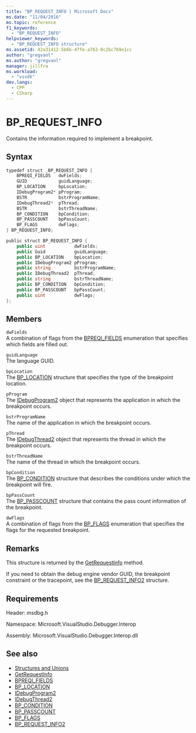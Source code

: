 ```yaml
---
title: "BP_REQUEST_INFO | Microsoft Docs"
ms.date: "11/04/2016"
ms.topic: reference
f1_keywords:
  - "BP_REQUEST_INFO"
helpviewer_keywords:
  - "BP_REQUEST_INFO structure"
ms.assetid: 42a31412-5b6b-47fe-a762-0c2bc769e1cc
author: "gregvanl"
ms.author: "gregvanl"
manager: jillfra
ms.workload:
  - "vssdk"
dev.langs:
  - CPP
  - CSharp
---
```

# BP_REQUEST_INFO
Contains the information required to implement a breakpoint.

## Syntax

```cpp
typedef struct _BP_REQUEST_INFO {
    BPREQI_FIELDS   dwFields;
    GUID            guidLanguage;
    BP_LOCATION     bpLocation;
    IDebugProgram2* pProgram;
    BSTR            bstrProgramName;
    IDebugThread2*  pThread;
    BSTR            bstrThreadName;
    BP_CONDITION    bpCondition;
    BP_PASSCOUNT    bpPassCount;
    BP_FLAGS        dwFlags;
} BP_REQUEST_INFO;
```

```csharp
public struct BP_REQUEST_INFO {
    public uint           dwFields;
    public Guid           guidLanguage;
    public BP_LOCATION    bpLocation;
    public IDebugProgram2 pProgram;
    public string         bstrProgramName;
    public IDebugThread2  pThread;
    public string         bstrThreadName;
    public BP_CONDITION   bpCondition;
    public BP_PASSCOUNT   bpPassCount;
    public uint           dwFlags;
};
```

## Members
`dwFields`\
A combination of flags from the [BPREQI_FIELDS](../../../extensibility/debugger/reference/bpreqi-fields.md) enumeration that specifies which fields are filled out.

`guidLanguage`\
The language GUID.

`bpLocation`\
The [BP_LOCATION](../../../extensibility/debugger/reference/bp-location.md) structure that specifies the type of the breakpoint location.

`pProgram`\
The [IDebugProgram2](../../../extensibility/debugger/reference/idebugprogram2.md) object that represents the application in which the breakpoint occurs.

`bstrProgramName`\
The name of the application in which the breakpoint occurs.

`pThread`\
The [IDebugThread2](../../../extensibility/debugger/reference/idebugthread2.md) object that represents the thread in which the breakpoint occurs.

`bstrThreadName`\
The name of the thread in which the breakpoint occurs.

`bpCondition`\
The [BP_CONDITION](../../../extensibility/debugger/reference/bp-condition.md) structure that describes the conditions under which the breakpoint will fire.

`bpPassCount`\
The [BP_PASSCOUNT](../../../extensibility/debugger/reference/bp-passcount.md) structure that contains the pass count information of the breakpoint.

`dwFlags`\
A combination of flags from the [BP_FLAGS](../../../extensibility/debugger/reference/bp-flags.md) enumeration that specifies the flags for the requested breakpoint.

## Remarks
This structure is returned by the [GetRequestInfo](../../../extensibility/debugger/reference/idebugbreakpointrequest2-getrequestinfo.md) method.

If you need to obtain the debug engine vendor GUID, the breakpoint constraint or the tracepoint, see the [BP_REQUEST_INFO2](../../../extensibility/debugger/reference/bp-request-info2.md) structure.

## Requirements
Header: msdbg.h

Namespace: Microsoft.VisualStudio.Debugger.Interop

Assembly: Microsoft.VisualStudio.Debugger.Interop.dll

## See also
- [Structures and Unions](../../../extensibility/debugger/reference/structures-and-unions.md)
- [GetRequestInfo](../../../extensibility/debugger/reference/idebugbreakpointrequest2-getrequestinfo.md)
- [BPREQI_FIELDS](../../../extensibility/debugger/reference/bpreqi-fields.md)
- [BP_LOCATION](../../../extensibility/debugger/reference/bp-location.md)
- [IDebugProgram2](../../../extensibility/debugger/reference/idebugprogram2.md)
- [IDebugThread2](../../../extensibility/debugger/reference/idebugthread2.md)
- [BP_CONDITION](../../../extensibility/debugger/reference/bp-condition.md)
- [BP_PASSCOUNT](../../../extensibility/debugger/reference/bp-passcount.md)
- [BP_FLAGS](../../../extensibility/debugger/reference/bp-flags.md)
- [BP_REQUEST_INFO2](../../../extensibility/debugger/reference/bp-request-info2.md)
